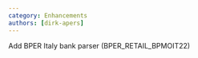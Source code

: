 ```yaml
---
category: Enhancements
authors: [dirk-apers]
---
```


Add BPER Italy bank parser (BPER_RETAIL_BPMOIT22)
